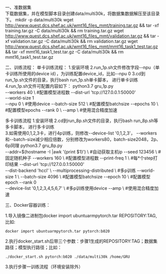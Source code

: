 一、准数据集<br>
下载数据集，并在模型脚本目录创建data/multi30k，将数据集数据解压至该目录下。
mkdir -p data/multi30k
wget http://www.quest.dcs.shef.ac.uk/wmt16_files_mmt/training.tar.gz &&  tar -xf training.tar.gz -C data/multi30k && rm training.tar.gz
wget http://www.quest.dcs.shef.ac.uk/wmt16_files_mmt/validation.tar.gz && tar -xf validation.tar.gz -C data/multi30k && rm validation.tar.gz
wget http://www.quest.dcs.shef.ac.uk/wmt16_files_mmt/mmt16_task1_test.tar.gz && tar -xf mmt16_task1_test.tar.gz -C data/multi30k && rm mmt16_task1_test.tar.gz

二、训练流程：
单卡训练流程：
	1.安装环境
	2.run_1p.sh文件修改字段--npu（单卡训练所使用的device id），为训练配置device_id，比如--npu 0
	3.cd到run_1p.sh文件的目录，执行bash run_1p.sh单卡脚本， 进行单卡训练
	4.run_1p.sh文件可配置内容如下：
        python3.7 gru_1p.py \
            --workers 40 \  #配置模型进程数
            --dist-url 'tcp://127.0.0.1:50000' \
            --world-size 1 \
            --npu 0 \   #使用device 
            --batch-size 512 \ #配置模型batchsize
            --epochs 10 \  #配置模型epochs
            --rank 0 \ 
            --amp \   #使用混合精度加速
    
多卡训练流程
	1.安装环境
	2.cd到run_8p.sh文件的目录，执行bash run_8p.sh等多卡脚本， 进行多卡训练	
	3.如需使用0,1,2,3卡，进行4p训练，则修改--device-list '0,1,2,3'，
	--workers和--batch-size减少相应倍数，分别修改为workers80，batch-size2048，2p、6p同理
        python3.7 gru_8p.py \
            --addr=$(hostname -I |awk '{print $1}') \ #自动获取主机ip
            --seed 123456 \ #固定随机种子
            --workers 160 \ #配置模型进程数
            --print-freq 1 \ #每*个step打印结果
            --dist-url 'tcp://127.0.0.1:50000' \
            --dist-backend 'hccl' \ 
            --multiprocessing-distributed \ #多p训练
            --world-size 1 \ 
            --batch-size 4096 \  #配置模型batchsize
            --epoch 10 \ #配置模型epoch
            --rank 0 \
            --device-list '0,1,2,3,4,5,6,7' \ #多p训练使用device
            --amp \  #使用混合精度加速
    	
三、Docker容器训练：

1.导入镜像二进制包docker import ubuntuarmpytorch.tar REPOSITORY:TAG, 比如:

    docker import ubuntuarmpytorch.tar pytorch:b020
2.执行docker_start.sh后带三个参数：步骤1生成的REPOSITORY:TAG；数据集路径；模型执行路径；比如：

    ./docker_start.sh pytorch:b020 ./data/multi30k /home/GRU
3.执行步骤一训练流程（环境安装除外）

